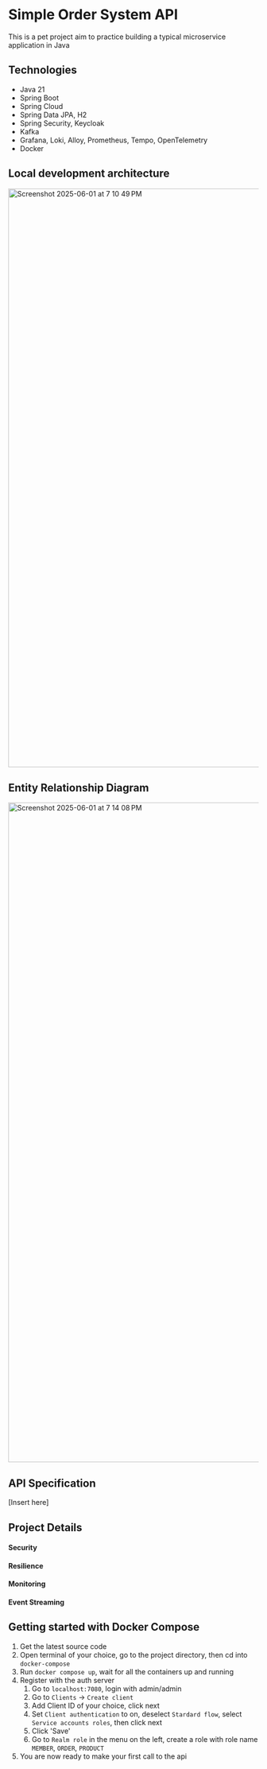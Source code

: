 # Simple Order System API

This is a pet project aim to practice building a typical microservice application in Java

## Technologies

- Java 21
- Spring Boot
- Spring Cloud
- Spring Data JPA, H2
- Spring Security, Keycloak
- Kafka
- Grafana, Loki, Alloy, Prometheus, Tempo, OpenTelemetry
- Docker

## Local development architecture
<img width="1164" alt="Screenshot 2025-06-01 at 7 10 49 PM" src="https://github.com/user-attachments/assets/6028ae83-fe7e-427f-b998-b769cec45041" />

## Entity Relationship Diagram
<img width="1327" alt="Screenshot 2025-06-01 at 7 14 08 PM" src="https://github.com/user-attachments/assets/dcebb432-cc1b-482a-895d-0c02bcc3405a" />

## API Specification

[Insert here]

## Project Details

#### Security

#### Resilience

#### Monitoring

#### Event Streaming

## Getting started with Docker Compose

1. Get the latest source code
2. Open terminal of your choice, go to the project directory, then cd into `docker-compose`
3. Run `docker compose up`, wait for all the containers up and running
4. Register with the auth server
    1. Go to `localhost:7080`, login with admin/admin
    2. Go to `Clients` -> `Create client`
    3. Add Client ID of your choice, click next
    4. Set `Client authentication` to on, deselect `Stardard flow`, select `Service accounts roles`, then click next
    5. Click 'Save'
    6. Go to `Realm role` in the menu on the left, create a role with role name `MEMBER`, `ORDER`, `PRODUCT`
5. You are now ready to make your first call to the api
